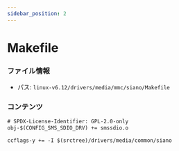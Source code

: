 ```yaml
---
sidebar_position: 2
---
```

# Makefile

### ファイル情報

- パス: `linux-v6.12/drivers/media/mmc/siano/Makefile`

### コンテンツ

```txt
# SPDX-License-Identifier: GPL-2.0-only
obj-$(CONFIG_SMS_SDIO_DRV) += smssdio.o

ccflags-y += -I $(srctree)/drivers/media/common/siano

```
